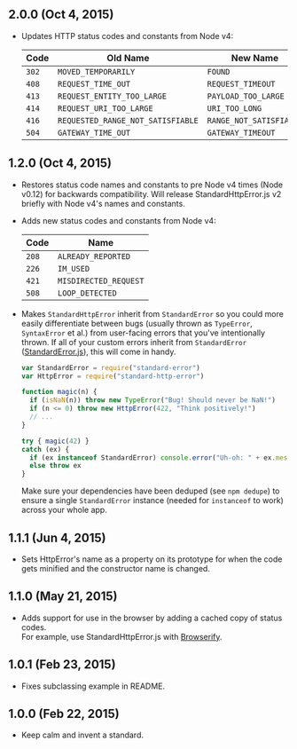## 2.0.0 (Oct 4, 2015)
- Updates HTTP status codes and constants from Node v4:

  Code  | Old Name                          | New Name
  ------|-----------------------------------|---------
  `302` | `MOVED_TEMPORARILY`               | `FOUND`
  `408` | `REQUEST_TIME_OUT`                | `REQUEST_TIMEOUT`
  `413` | `REQUEST_ENTITY_TOO_LARGE`        | `PAYLOAD_TOO_LARGE`
  `414` | `REQUEST_URI_TOO_LARGE`           | `URI_TOO_LONG`
  `416` | `REQUESTED_RANGE_NOT_SATISFIABLE` | `RANGE_NOT_SATISFIABLE`
  `504` | `GATEWAY_TIME_OUT`                | `GATEWAY_TIMEOUT`

## 1.2.0 (Oct 4, 2015)
- Restores status code names and constants to pre Node v4 times (Node v0.12) for
  backwards compatibility.  Will release StandardHttpError.js v2 briefly with
  Node v4's names and constants.

- Adds new status codes and constants from Node v4:

  Code  | Name
  ------|-----
  `208` | `ALREADY_REPORTED`
  `226` | `IM_USED`
  `421` | `MISDIRECTED_REQUEST`
  `508` | `LOOP_DETECTED`

- Makes `StandardHttpError` inherit from `StandardError` so you could more
  easily differentiate between bugs (usually thrown as `TypeError`,
  `SyntaxError` et al.) from user-facing errors that you've intentionally
  thrown. If all of your custom errors inherit from `StandardError`
  ([StandardError.js](https://github.com/moll/js-standard-error)), this will
  come in handy.

  ```javascript
  var StandardError = require("standard-error")
  var HttpError = require("standard-http-error")

  function magic(n) {
    if (isNaN(n)) throw new TypeError("Bug! Should never be NaN!")
    if (n <= 0) throw new HttpError(422, "Think positively!")
    // ...
  }

  try { magic(42) }
  catch (ex) {
    if (ex instanceof StandardError) console.error("Uh-oh: " + ex.message)
    else throw ex
  }
  ```

  Make sure your dependencies have been deduped (see `npm dedupe`) to ensure
  a single `StandardError` instance (needed for `instanceof` to work) across
  your whole app.

## 1.1.1 (Jun 4, 2015)
- Sets HttpError's name as a property on its prototype for when the code gets
  minified and the constructor name is changed.

## 1.1.0 (May 21, 2015)
- Adds support for use in the browser by adding a cached copy of status codes.  
  For example, use StandardHttpError.js with
  [Browserify](https://github.com/substack/node-browserify).

## 1.0.1 (Feb 23, 2015)
- Fixes subclassing example in README.

## 1.0.0 (Feb 22, 2015)
- Keep calm and invent a standard.

